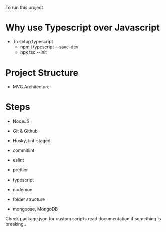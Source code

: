 To run this project

# Why use Typescript over Javascript

- To setup typescript
    - npm i typescript --save-dev
    - npx tsc --init

# Project Structure

- MVC Architecture

# Steps

- NodeJS
- Git & Github
- Husky, lint-staged
- commitlint
- eslint
- prettier
- typescript
- nodemon
- folder structure

- mongoose, MongoDB

Check package.json for custom scripts
read documentation if something is breaking..
